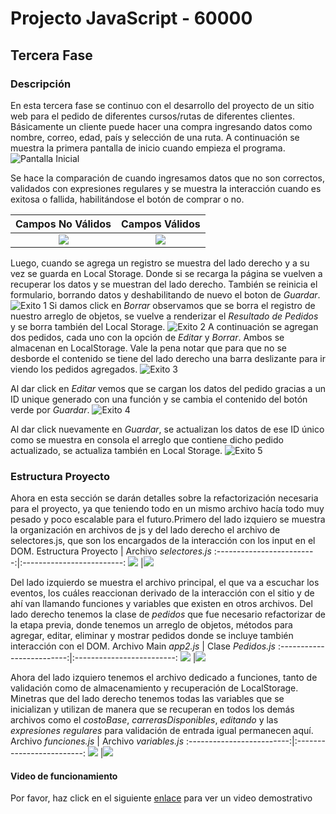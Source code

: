 # Projecto JavaScript - 60000

## Tercera Fase

### Descripción
En esta tercera fase se continuo con el desarrollo del proyecto de un sitio web
para el pedido de diferentes cursos/rutas de diferentes clientes. Básicamente
un cliente puede hacer una compra ingresando datos como nombre, correo, 
edad, país y selección de una ruta. A continuación se muestra la primera
pantalla de inicio cuando empieza el programa.
![Pantalla Inicial](./img/final_1.png)

Se hace la comparación de cuando ingresamos datos que no son correctos, validados con expresiones regulares y se muestra la interacción cuando es exitosa o fallida, habilitándose el botón de comprar o no.

Campos No Válidos             |  Campos Válidos
:-------------------------:|:-------------------------:
![](./img/final_2.png)  |![](./img/final_3.png)

Luego, cuando se agrega un registro se muestra del lado derecho y a su vez se guarda en Local Storage. Donde si se recarga la página se vuelven a recuperar los datos y se muestran del lado derecho. También se reinicia el formulario, borrando datos y deshabilitando de nuevo el boton de *Guardar*.
![Exito 1](./img/final_4.png)
Si damos click en *Borrar* observamos que se borra el registro de nuestro arreglo de objetos, se vuelve a renderizar el *Resultado de Pedidos* y se borra también del Local Storage.
![Exito 2](./img/final_5.png)
A continuación se agregan dos pedidos, cada uno con la opción de *Editar* y *Borrar*. Ambos se almacenan en LocalStorage. Vale la pena notar que para que no se desborde el contenido se tiene del lado derecho una barra deslizante para ir viendo los pedidos agregados.
![Exito 3](./img/final_6.png)

Al dar click en *Editar* vemos que se cargan los datos del pedido gracias a un ID unique generado con una función y se cambia el contenido del botón verde por *Guardar*.
![Exito 4](./img/final_7.png)

Al dar click nuevamente en *Guardar*, se actualizan los datos de ese ID único como se muestra en consola el arreglo que contiene dicho pedido actualizado, se actualiza también en Local Storage.
![Exito 5](./img/final_8.png)

### Estructura Proyecto
Ahora en esta sección se darán detalles sobre la refactorización necesaria para el proyecto, ya que teniendo todo en un mismo archivo hacía todo muy pesado y poco escalable para el futuro.Primero del lado izquiero se muestra la organización en archivos de js y del lado derecho el archivo de selectores.js, que son los encargados de la interacción con los input en el DOM.
Estructura Proyecto             |  Archivo *selectores.js*
:-------------------------:|:-------------------------:
![](./img/org_1.png)  |![](./img/org_5.png)

Del lado izquierdo se muestra el archivo principal, el que va a escuchar los eventos, los cuáles reaccionan derivado de la interacción con el sitio y de ahí van llamando funciones y variables que existen en otros archivos. Del lado derecho tenemos la clase de *pedidos* que fue necesario refactorizar de la etapa previa, donde tenemos un arreglo de objetos, métodos para agregar, editar, eliminar y mostrar pedidos donde se incluye también interacción con el DOM.
 Archivo Main *app2.js*             |  Clase *Pedidos.js*
:-------------------------:|:-------------------------:
![](./img/org_2.png)  |![](./img/org_3.png)

Ahora del lado izquiero tenemos el archivo dedicado a funciones, tanto de validación como de almacenamiento y recuperación de LocalStorage. Minetras que del lado derecho tenemos todas las variables que se inicializan y utilizan de manera que se recuperan en todos los demás archivos como el *costoBase*, *carrerasDisponibles*, *editando* y las *expresiones regulares* para validación de entrada igual permanecen aquí.
 Archivo *funciones.js*    |  Archivo *variables.js*
:-------------------------:|:-------------------------:
![](./img/org_4.png)  |![](./img/org_66.png)



#### Video de funcionamiento
Por favor, haz click en el siguiente [enlace](https://www.youtube.com/watch?v=8JUeg17PTCA) para ver un video demostrativo

